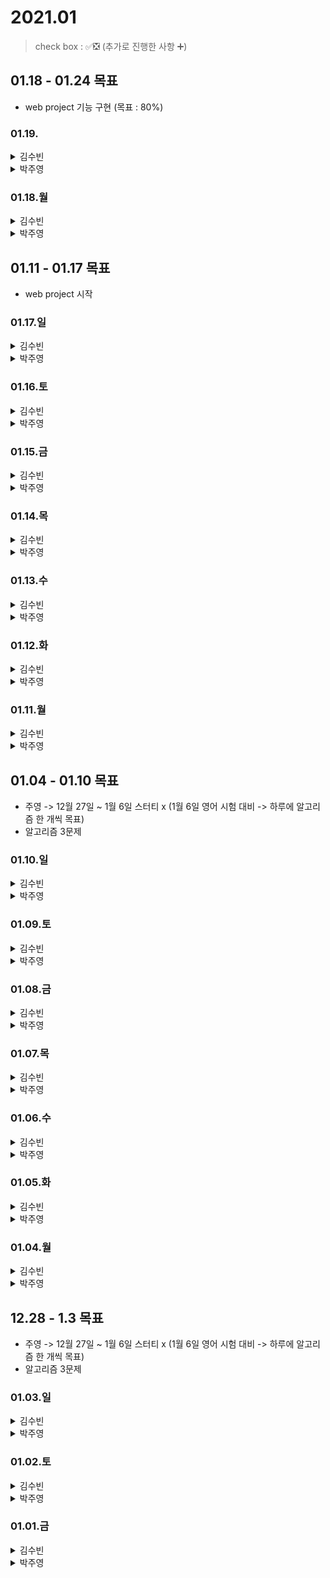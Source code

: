 # 2021.01

> check box : ✅❎ (추가로 진행한 사항 ➕)

## 01.18 - 01.24 목표
- web project 기능 구현 (목표 : 80%)

### 01.19.

<details>
<summary>김수빈</summary>

|Check|To Do|
|:---:|---|
||블로그 포스팅|
||알고리즘 자바 1문제|
||파이썬 알고리즘 Section 6.9|
||프로젝트 기능 구현|

</details>

<details>
<summary>박주영</summary>

|Check|To Do|
|:---:|---|
||데이터 전처리 과제 진행|
||머신러닝 강의 1강 듣기|
||학교 알고리즘 수업 및 실습 진행|
||학교 알고리즘 과제 공부|
||webcrawling 작업 시작|


</details>

### 01.18.월

<details>
<summary>김수빈</summary>

|Check|To Do|
|:---:|---|
|✅|블로그 포스팅|
|✅|알고리즘 자바 2문제|
|❎|파이썬 알고리즘 Section 6.9|
|❎|프로젝트 기능 구현|

</details>

<details>
<summary>박주영</summary>

|Check|To Do|
|:---:|---|
|✅|matplotlib 정리 및 실습|
|✅|학교 알고리즘 강의 수업 및 실습|
|✅|학교 알고리즘 과제|
|✅|kaggle 데이터 셋 4가지 데이터 전처리 실습 진행|
|✅|web crawling - 기초 공부|

</details>

## 01.11 - 01.17 목표
- web project 시작

### 01.17.일

<details>
<summary>김수빈</summary>

|Check|To Do|
|:---:|---|
|✅|블로그포스팅|
|✅|파이썬 알고리즘 Section 6.8|
|✅|자바 알고리즘 1문제|
|✅|스프링 입문 Section 6.6, 7, 8|

</details>

<details>
<summary>박주영</summary>

|Check|To Do|
|:---:|---|
|✅|알고리즘 수업 듣기 - 학교|
|✅|numpy 정리 및 실습|
|✅|matplotlib 정리 및 실습|
|❎|AI 회의 및 발표|
|❎|인프론 4강 |

</details>

### 01.16.토

<details>
<summary>김수빈</summary>

|Check|To Do|
|:---:|---|
|✅|블로그포스팅|
|✅|파이썬 알고리즘 Section 6.7|
|✅|자바 알고리즘 1문제 => 총 2문제 풀었음|
|❎|스프링 입문 Section 6, 7, 8 => 6.2 ~ 6.5 수강|
|❎|프로젝트 회원가입 기능 구현|

</details>

<details>
<summary>박주영</summary>

|Check|To Do|
|:---:|---|
|✅|pandas 정리 및 실습|
|❎|numpy 정리 및 실습|
|❎|인프런 - 4과목 수강|
|✅|머신러닝 - 통계학 수업 |

</details>

### 01.15.금

<details>
<summary>김수빈</summary>

|Check|To Do|
|:---:|---|
|❎|블로그포스팅|
|✅|자바 알고리즘 1문제|
|❎|프로젝트 회원가입 기능 구현|

</details>

<details>
<summary>박주영</summary>

|Check|To Do|
|:---:|---|
|||

</details>

### 01.14.목

<details>
<summary>김수빈</summary>

|Check|To Do|
|:---:|---|
|✅|블로그포스팅|
|❎|자바 알고리즘 1문제|

</details>

<details>
<summary>박주영</summary>

|Check|To Do|
|:---:|---|
|||

</details>

### 01.13.수

<details>
<summary>김수빈</summary>

|Check|To Do|
|:---:|---|
|❎|스프링 입문 Section 6, 7, 8|
|❎|파이썬 알고리즘 Section 6.7|
|❎|자바 알고리즘 1문제|
|✅|AD Techk, 파이프라인 알아보기|
|✅|프로젝트 UI/UX 최종|
|✅|블로그 포스팅|

</details>

<details>
<summary>박주영</summary>

|Check|To Do|
|:---:|---|
|✅|프로그래머스 Level2 - 3문제|
|❎|Spring - github 정리|
|❎|pandas 정리 |

</details>

### 01.12.화

<details>
<summary>김수빈</summary>

|Check|To Do|
|:---:|---|
|❎|스프링 입문 Section 6, 7, 8|
|❎|파이썬 알고리즘 Section 6.7|
|✅|추천 알고리즘 정리|
|✅|탐색 알고리즘 정리|
|❎|AD Techk, 파이프라인 알아보기|
|✅|블로그 포스팅|

</details>

<details>
<summary>박주영</summary>

|Check|To Do|
|:---:|---|
|✅|AI - 수학-선형대수 수업 듣기|
|❎|numpy, pandas, matplotlib 라이브러리 정리 및 과제 구현하기|
|❎|web project - 뉴스 데이터 셋 OR 네이버 지식백과사전 데이터 셋 구축하기 -> Web crawling 작성|
|❎|프로그래머스 Level2 세 문제 풀기|
|✅|오픽노잼 -> 강의 |
</details>

### 01.11.월

<details>
<summary>김수빈</summary>

|Check|To Do|
|:---:|---|
|❎|스프링 입문 Section 6, 7, 8|
|✅|파이썬 알고리즘 Section 6.6|
|✅|프로그래머스 level 1 자바 2문제|
|✅|블로그 포스팅|
|✅|STT 프로젝트 UI/UX|

</details>

<details>
<summary>박주영</summary>

|Check|To Do|
|:---:|---|
|✅|AI - 수학, 통계학 강의 듣기|
|❎|numpy, pandas, matplotlib 라이브러리 정리 및 과제 구현하기|
|✅|추천 알고리즘 마지막 정리 끝내기|
|✅|web project - LSTM을 이용한 로이터 뉴스 카테고리 분류하기 연습 실행 및 모델 구조 파악|
|✅|인프런 3.8~ 끝내기|
|❎|인프런 kubernetes 1강 끝내기 최대한|

</details>


## 01.04 - 01.10 목표
- 주영 -> 12월 27일 ~ 1월 6일 스터티 x (1월 6일 영어 시험 대비 -> 하루에 알고리즘 한 개씩 목표)
- 알고리즘 3문제

### 01.10.일

<details>
<summary>김수빈</summary>

|Check|To Do|
|:---:|---|
|❎|스프링 입문 Section 6, 7, 8|
|❎|파이썬 알고리즘 Section 6.6|
|❎|프로그래머스 level 1 자바 2문제|
|✅|블로그 포스팅|

</details>

<details>
<summary>박주영</summary>

|Check|To Do|
|:---:|---|
|||
|||

</details>

### 01.09.토

<details>
<summary>김수빈</summary>

|Check|To Do|
|:---:|---|
|✅|스프링 입문 Section 5.2, 5.3|
|✅|파이썬 알고리즘 Section 6.5|
|✅|프로그래머스 level 1 자바 2문제|
|✅|블로그 포스팅|
|✅|STT 프로젝트 DB 설계 초안|
|✅|STT 프로젝트 UI/UX 초안 => 진행중|

</details>

<details>
<summary>박주영</summary>

|Check|To Do|
|:---:|---|
|||
|||

</details>

### 01.08.금

<details>
<summary>김수빈</summary>

|Check|To Do|
|:---:|---|
|❎|스프링 입문 Section 5.2, 6, 7, 8|
|✅|데브옵스(DevOps)를 위한 쿠버네티스 마스터 Section 1.8 - 1.14|
|✅|파이썬 알고리즘 Section 6.4, 잠깐 지식|
|✅|프로그래머스 level 1 자바 2문제|
|✅|블로그 포스팅|
|❎|STT 프로젝트 DB 설계|

무리하게 계획짜지 않기...!

</details>

<details>
<summary>박주영</summary>

|Check|To Do|
|:---:|---|
|||
|||

</details>

### 01.07.목

<details>
<summary>김수빈</summary>

|Check|To Do|
|:---:|---|
|✅|알고리즘 2문제 (java)|
|✅|스프링 입문 Section 5.1|
|✅|데브옵스(DevOps)를 위한 쿠버네티스 마스터 Section 1.6, 1.7|
|➕|STT 프로젝트 요구사항 분석|

</details>

<details>
<summary>박주영</summary>

|Check|To Do|
|:---:|---|
|||
|||

</details>

### 01.06.수

<details>
<summary>김수빈</summary>

|Check|To Do|
|:---:|---|
|✅|알고리즘 2문제 (java)|
|❎|스프링 입문 Section 5.1|
|✅|데브옵스(DevOps)를 위한 쿠버네티스 마스터 Section 1.5|

</details>

<details>
<summary>박주영</summary>

|Check|To Do|
|:---:|---|
|||
|||

</details>

### 01.05.화

<details>
<summary>김수빈</summary>

|Check|To Do|
|:---:|---|
|✅|알고리즘 2문제 (java)|

몸 상태가 좋지 않아서 오늘까지는 봐주세여 ㅠㅠ
 
</details>

<details>
<summary>박주영</summary>

|Check|To Do|
|:---:|---|
|||
|||

</details>

### 01.04.월

<details>
<summary>김수빈</summary>

|Check|To Do|
|:---:|---|
|✅|알고리즘 2문제 (java)|
 
</details>

<details>
<summary>박주영</summary>

|Check|To Do|
|:---:|---|
|✅|Opic - 설문 표현 다 외우기 + 돌발 패턴 외우기|
|✅|인프런 - 알고리즘 3(7)|
|✅|알고리즘 1문제|

</details>

## 12.28 - 1.3 목표
- 주영 -> 12월 27일 ~ 1월 6일 스터티 x (1월 6일 영어 시험 대비 -> 하루에 알고리즘 한 개씩 목표)
- 알고리즘 3문제

### 01.03.일

<details>
<summary>김수빈</summary>

|Check|To Do|
|:---:|---|
|✅|스프링 입문 Section 4.2|
|✅|알고리즘 2문제 (java)|
 
</details>

<details>
<summary>박주영</summary>

|Check|To Do|
|:---:|---|
|✅|Opic - 돌발 day(3-4) 끝내기 -> 정리 먼저|
|✅|Opic - 설문 표현 외우기 & 롤플레이 표현 외우기|
|✅|인프런 - 알고리즘 3(4~6)|

</details>

### 01.02.토

<details>
<summary>김수빈</summary>

|Check|To Do|
|:---:|---|
|✅|데브옵스(DevOps)를 위한 쿠버네티스 마스터 Section 1.4|
|❎|스프링 입문 Section 4.2|
|✅|알고리즘 2문제|
 
</details>

<details>
<summary>박주영</summary>

|Check|To Do|
|:---:|---|
|✅|Opic - role play 끝내기|
|✅|Opic - 돌발 day(1-2) 끝내기|
|✅|인프런 - 알고리즘 3(1~3)|
|✅|알고리즘 2문제|

</details>

### 01.01.금

<details>
<summary>김수빈</summary>

|Check|To Do|
|:---:|---|
|✅|데브옵스(DevOps)를 위한 쿠버네티스 마스터 Section 1.3 ~|
|✅|스프링 입문 Section 4.1 ~|
|❎|알고리즘 1문제|
 
</details>

<details>
<summary>박주영</summary>

|Check|To Do|
|:---:|---|
|||
|||
|||

</details>
